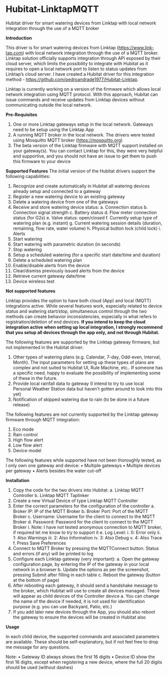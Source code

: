 # Hubitat-LinktapMQTT
Hubitat driver for smart watering devices from Linktap with local network integration through the use of a MQTT broker

**Introduction**

This driver is for smart watering devices from Linktap (https://www.link-tap.com) with local network integration through the use of a MQTT broker.
Linktap solution officially supports integration through API exposed by their cloud server, which limits the possibility to integrate with Hubitat as it requires to open a local network port to listen to status updates from Linktap’s cloud server. I have created a Hubitat driver for this integration method - https://github.com/pedroandrade1977/Hubitat-Linktap.

Linktap is currently working on a version of the firmware which allows local network integration using MQTT protocol. With this approach, Hubitat can issue commands and receive updates from Linktap devices without communicating outside the local network.


**Pre-Requisites**

1.	One or more Linktap gateways setup in the local network. Gateways need to be setup using the Linktap App
2.	A running MQTT broker in the local network. The drivers were tested using Mosquitto MQTT broker (https://mosquitto.org)
3.	The beta version of the Linktap firmware with MQTT support installed on your gateway(s). You can contact Linktap for this, they were very helpful and supportive, and you should not have an issue to get them to push this firmware to your device


**Supported Features**
The initial version of the Hubitat drivers support the following capabilities:
1.	Recognize and create automatically in Hubitat all watering devices already setup and connected to a gateway
2.	Register a new watering device to an existing gateway
3.	Delete a watering device from one of the gateways
4.	Receive and store watering device status:
    a.	Connection status
    b.	Connection signal strength
    c.	Battery status
    d.	Flow meter connection status (for G2s)
    e.	Valve status: open/closed
    f.	Currently setup type of watering plan (e.g. instant)
    g.	Current watering session details (duration, remaining, flow rate, water volume)
    h.	Physical button lock (child lock)
    i.	Alerts
5.	Start watering
6.	Start watering with parametric duration (in seconds)
7.	Stop watering
8.	Setup a scheduled watering (for a specific start date/time and duration)
9.	Delete a scheduled watering plan
10.	Enable/disable alerts from the device
11.	Clear/dismiss previously issued alerts from the device
12.	Retrieve current gateway date/time
13.	Device wireless test


**Not supported features**

Linktap provides the option to have both cloud (App) and local (MQTT) integrations active. While several features work, especially related to device status and watering start/stop, simultaneous control through the two methods can create behavior inconsistencies, especially in what refers to registration/deletion of end devices. **If you intend to keep the cloud integration active when setting up local integration, I strongly recommend that you setup all devices through the app only, and not through Hubitat.**

The following features are supported by the Linktap gateway firmware, but not implemented in the Hubitat driver:
1.	Other types of watering plans (e.g. Calendar, 7-day, Odd-even, Interval, Month). The input parameters for setting up these types of plans are complex and not suited to Hubitat UI, Rule Machine, etc.. If someone has a specific need, happy to evaluate the possibility of implementing some of these in the future.
2.	Provide local rainfall data to gateway (I intend to try to use local Personal Weather Station data but haven’t gotten around to look into this yet)
3.	Notification of skipped watering due to rain (to be done in a future release)

The following features are not currently supported by the Linktap gateway firmware through MQTT integration:
1.	Eco mode
2.	Rain control
3.	High flow alert
4.	Low flow alert
5.	Device model

The following features while supported have not been thoroughly tested, as I only own one gateway and device:
  •	Multiple gateways
  •	Multiple devices per gateway
  •	Alerts besides the water cut-off


**Installation**

1.	Copy the code for the two drivers into Hubitat:
a.	Linktap MQTT Controller
b.	Linktap MQTT Taplinker
2.	Create a new Virtual Device of type Linktap MQTT Controller
3.	Enter the correct parameters for the configuration of the controller
    a.	Broker IP: IP of the MQTT Broker
    b.	Broker Port: Port of the MQTT Broker
    c.	Username: Username for the client to connect to the MQTT Broker
    d.	Password: Password for the client to connect to the MQTT Broker
      i.	Note: I have not tested anonymous connection to MQTT broker, if required let me know to try to support it
    e.	Log Level:
      i.	0: Error only
      ii.	1: Also Warnings
      iii.	2: Also Information
      iv.	3: Also Debug
      v.	4: Also Trace
    f.	Press Save Preferences
4.	Connect to MQTT Broker by pressing the MQTTConnect button. Status and errors (if any) will be printed to log
5.	Configure each Linktap gateway (very important):
    a.	Open the gateway configuration page, by entering the IP of the gateway in your local network in a browser
    b.	Update the options as per the screenshot, pressing Submit after filling in each table
    c.	Reboot the gateway (button at the bottom of page)
6.	After rebooting each gateway, it should send a handshake message to the broker, which Hubitat will use to create all devices managed. These will appear as child devices of the Controller device
    a.	You can change the name of the device if needed, it is not used for identification purpose (e.g. you can use Backyard, Patio, etc.)
7.	If you add later new devices through the App, you should also reboot the gateway to ensure the devices will be created in Hubitat also


**Usage**

In each child device, the supported commands and associated parameters are available. These should be self-explanatory, but if not feel free to drop me message  for any questions.

Note:
  •	Gateway ID always shows the first 16 digits
  •	Device ID show the first 16 digits, except when registering a new device, where the full 20 digits should be used (without dashes)
